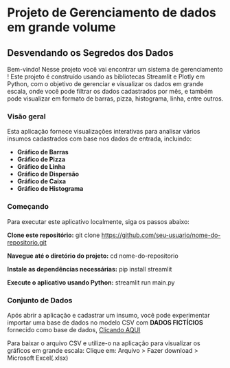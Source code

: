 # Projeto de Gerenciamento de dados em grande volume

## Desvendando os Segredos dos Dados

Bem-vindo!
Nesse projeto você vai encontrar um sistema de gerenciamento ! Este projeto é construído usando as bibliotecas Streamlit e Plotly em Python, com o objetivo de gerenciar e visualizar os dados em grande escala, onde você pode filtrar os dados cadastrados por mês, e também pode visualizar em formato de barras, pizza, histograma, linha, entre outros.

### Visão geral

Esta aplicação fornece visualizações interativas para analisar vários insumos cadastrados com base nos dados de entrada, incluindo:

- **Gráfico de Barras**
- **Gráfico de Pizza**
- **Gráfico de Linha**
- **Gráfico de Dispersão**
- **Gráfico de Caixa** 
- **Gráfico de Histograma**
  
### Começando
Para executar este aplicativo localmente, siga os passos abaixo:

**Clone este repositório:**
git clone https://github.com/seu-usuario/nome-do-repositorio.git

**Navegue até o diretório do projeto:**
cd nome-do-repositorio

**Instale as dependências necessárias:**
pip install streamlit

**Execute o aplicativo usando Python:**
streamlit run main.py

### Conjunto de Dados

Após abrir a aplicação e cadastrar um insumo, você pode experimentar importar uma base de dados no modelo CSV com **DADOS FICTÍCIOS** fornecido como base de dados, [Clicando AQUI](https://docs.google.com/spreadsheets/d/1bmImQvoLgk0EuptAjr5PAuKcvIfIV8ehGYtLTbzRBfI/edit?usp=sharing)

Para baixar o arquivo CSV e utilize-o na aplicação para visualizar os gráficos em grande escala:
Clique em: Arquivo > Fazer download > Microsoft Excel(.xlsx)

